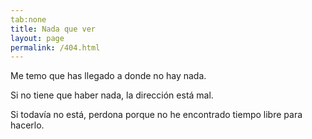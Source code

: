 ```yaml
---
tab:none
title: Nada que ver
layout: page
permalink: /404.html
---
```


Me temo que has llegado a donde no hay nada.

Si no tiene que haber nada, la dirección está mal.

Si todavía no está, perdona porque no he encontrado tiempo libre para hacerlo.
